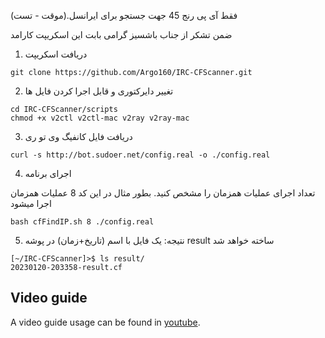 فقط آی پی رنج 45 جهت جستجو برای ایرانسل.(موقت - تست)

ضمن تشکر از جناب باشسیز گرامی بابت این اسکریپت کارامد

1. دریافت اسکریپت

```shell
git clone https://github.com/Argo160/IRC-CFScanner.git
```

2. تغییر دایرکتوری و قابل اجرا کردن فایل ها

```shell
cd IRC-CFScanner/scripts
chmod +x v2ctl v2ctl-mac v2ray v2ray-mac
```

3. دریافت فایل کانفیگ وی تو ری

```shell
curl -s http://bot.sudoer.net/config.real -o ./config.real
```

4. اجرای برنامه

تعداد اجرای عملیات همزمان را مشخص کنید. بطور مثال در این کد 8 عملیات همزمان اجرا میشود

```shell
bash cfFindIP.sh 8 ./config.real
```

5. نتیجه:
یک فایل با اسم (تاریخ+زمان) در پوشه result ساخته خواهد شد
```shell
[~/IRC-CFScanner]>$ ls result/
20230120-203358-result.cf
```

## Video guide
A video guide usage can be found in [youtube](https://youtu.be/xzuMnxEw97U "youtube").
